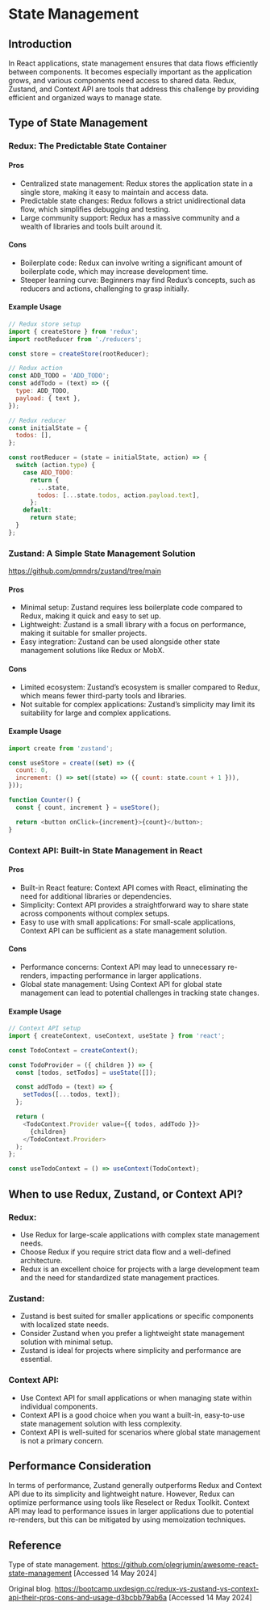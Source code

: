 # State Management

## Introduction

In React applications, state management ensures that data flows efficiently between components. It becomes especially important as the application grows, and various components need access to shared data. Redux, Zustand, and Context API are tools that address this challenge by providing efficient and organized ways to manage state.

## Type of State Management

### Redux: The Predictable State Container

#### Pros
- Centralized state management: Redux stores the application state in a single store, making it easy to maintain and access data.
- Predictable state changes: Redux follows a strict unidirectional data flow, which simplifies debugging and testing.
- Large community support: Redux has a massive community and a wealth of libraries and tools built around it.

#### Cons

- Boilerplate code: Redux can involve writing a significant amount of boilerplate code, which may increase development time.
- Steeper learning curve: Beginners may find Redux’s concepts, such as reducers and actions, challenging to grasp initially.

#### Example Usage

```js
// Redux store setup
import { createStore } from 'redux';
import rootReducer from './reducers';

const store = createStore(rootReducer);

// Redux action
const ADD_TODO = 'ADD_TODO';
const addTodo = (text) => ({
  type: ADD_TODO,
  payload: { text },
});

// Redux reducer
const initialState = {
  todos: [],
};

const rootReducer = (state = initialState, action) => {
  switch (action.type) {
    case ADD_TODO:
      return {
        ...state,
        todos: [...state.todos, action.payload.text],
      };
    default:
      return state;
  }
};

```

### Zustand: A Simple State Management Solution

https://github.com/pmndrs/zustand/tree/main

#### Pros

- Minimal setup: Zustand requires less boilerplate code compared to Redux, making it quick and easy to set up.
- Lightweight: Zustand is a small library with a focus on performance, making it suitable for smaller projects.
- Easy integration: Zustand can be used alongside other state management solutions like Redux or MobX.

#### Cons

- Limited ecosystem: Zustand’s ecosystem is smaller compared to Redux, which means fewer third-party tools and libraries.
- Not suitable for complex applications: Zustand’s simplicity may limit its suitability for large and complex applications.

#### Example Usage

```js
import create from 'zustand';

const useStore = create((set) => ({
  count: 0,
  increment: () => set((state) => ({ count: state.count + 1 })),
}));

function Counter() {
  const { count, increment } = useStore();

  return <button onClick={increment}>{count}</button>;
}
```

### Context API: Built-in State Management in React

#### Pros
- Built-in React feature: Context API comes with React, eliminating the need for additional libraries or dependencies.
- Simplicity: Context API provides a straightforward way to share state across components without complex setups.
- Easy to use with small applications: For small-scale applications, Context API can be sufficient as a state management solution.

#### Cons
- Performance concerns: Context API may lead to unnecessary re-renders, impacting performance in larger applications.
- Global state management: Using Context API for global state management can lead to potential challenges in tracking state changes.

#### Example Usage

```js
// Context API setup
import { createContext, useContext, useState } from 'react';

const TodoContext = createContext();

const TodoProvider = ({ children }) => {
  const [todos, setTodos] = useState([]);

  const addTodo = (text) => {
    setTodos([...todos, text]);
  };

  return (
    <TodoContext.Provider value={{ todos, addTodo }}>
      {children}
    </TodoContext.Provider>
  );
};

const useTodoContext = () => useContext(TodoContext);

```


## When to use Redux, Zustand, or Context API?

### Redux:
- Use Redux for large-scale applications with complex state management needs.
- Choose Redux if you require strict data flow and a well-defined architecture.
- Redux is an excellent choice for projects with a large development team and the need for standardized state management practices.

### Zustand:
- Zustand is best suited for smaller applications or specific components with localized state needs.
- Consider Zustand when you prefer a lightweight state management solution with minimal setup.
- Zustand is ideal for projects where simplicity and performance are essential.

### Context API:
- Use Context API for small applications or when managing state within individual components.
- Context API is a good choice when you want a built-in, easy-to-use state management solution with less complexity.
- Context API is well-suited for scenarios where global state management is not a primary concern.


## Performance Consideration

In terms of performance, Zustand generally outperforms Redux and Context API due to its simplicity and lightweight nature. However, Redux can optimize performance using tools like Reselect or Redux Toolkit. Context API may lead to performance issues in larger applications due to potential re-renders, but this can be mitigated by using memoization techniques.



## Reference

Type of state management. https://github.com/olegrjumin/awesome-react-state-management [Accessed 14 May 2024]

Original blog.
https://bootcamp.uxdesign.cc/redux-vs-zustand-vs-context-api-their-pros-cons-and-usage-d3bcbb79ab6a [Accessed 14 May 2024]